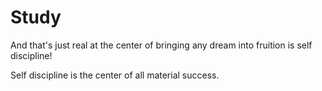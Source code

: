 # Study

And that's just real at the center of bringing any dream into fruition is self discipline!

Self discipline is the center of all material success.
